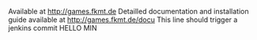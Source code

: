 Available at http://games.fkmt.de
Detailled documentation and installation guide available at
http://games.fkmt.de/docu
This line should trigger a jenkins commit
HELLO MIN
